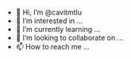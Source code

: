 - 👋 Hi, I’m @cavitmtlu
- 👀 I’m interested in ...
- 🌱 I’m currently learning ...
- 💞️ I’m looking to collaborate on ...
- 📫 How to reach me ...

<!---
cavitmtlu/cavitmtlu is a ✨ special ✨ repository because its `README.md` (this file) appears on your GitHub profile.
You can click the Preview link to take a look at your changes.
--->
